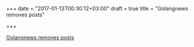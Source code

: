 +++
date = "2017-01-13T00:30:12+03:00"
draft = true
title = "Golangnews removes posts"

+++

<p><a href="https://golangnews.com">Golangnews removes posts</a></p>
